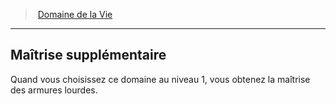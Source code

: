 ﻿---
!GenericItem
Name: Maîtrise supplémentaire
Id: cleric_life_hd.md#maîtrise-supplémentaire
ParentLink: cleric_life_hd.md#domaine-de-la-vie
ParentName: Domaine de la Vie
NameLevel: 2
Attributes:
  Name: Maîtrise supplémentaire
  Markdown: >+
    ## <!--Name-->Maîtrise supplémentaire<!--/Name-->


    Quand vous choisissez ce domaine au niveau 1, vous obtenez la maîtrise des armures lourdes.

AttributesDictionary: >+
  Name: Maîtrise supplémentaire

  Markdown: >+

    ## <!--Name-->Maîtrise supplémentaire<!--/Name-->





    Quand vous choisissez ce domaine au niveau 1, vous obtenez la maîtrise des armures lourdes.



---
> [Domaine de la Vie](hd_cleric_life.md)

---

## Maîtrise supplémentaire

Quand vous choisissez ce domaine au niveau 1, vous obtenez la maîtrise des armures lourdes.

